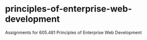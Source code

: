 # principles-of-enterprise-web-development
Assignments for 605.481 Principles of Enterprise Web Development

